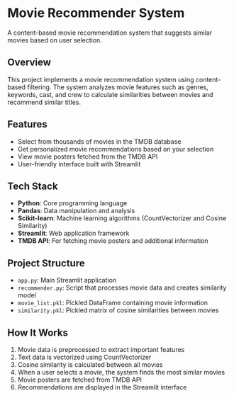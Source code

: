 # Movie Recommender System

A content-based movie recommendation system that suggests similar movies based on user selection.

## Overview

This project implements a movie recommendation system using content-based filtering. The system analyzes movie features such as genres, keywords, cast, and crew to calculate similarities between movies and recommend similar titles.

## Features

- Select from thousands of movies in the TMDB database
- Get personalized movie recommendations based on your selection
- View movie posters fetched from the TMDB API
- User-friendly interface built with Streamlit

## Tech Stack

- **Python**: Core programming language
- **Pandas**: Data manipulation and analysis
- **Scikit-learn**: Machine learning algorithms (CountVectorizer and Cosine Similarity)
- **Streamlit**: Web application framework
- **TMDB API**: For fetching movie posters and additional information

## Project Structure

- `app.py`: Main Streamlit application
- `recommender.py`: Script that processes movie data and creates similarity model
- `movie_list.pkl`: Pickled DataFrame containing movie information
- `similarity.pkl`: Pickled matrix of cosine similarities between movies

## How It Works

1. Movie data is preprocessed to extract important features
2. Text data is vectorized using CountVectorizer
3. Cosine similarity is calculated between all movies
4. When a user selects a movie, the system finds the most similar movies
5. Movie posters are fetched from TMDB API
6. Recommendations are displayed in the Streamlit interface
